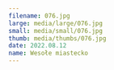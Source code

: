 ```yaml
---
filename: 076.jpg
large: media/large/076.jpg
small: media/small/076.jpg
thumb: media/thumbs/076.jpg
date: 2022.08.12
name: Wesołe miastecko
---
```

